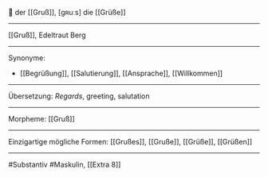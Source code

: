 🔵 der [[Gruß]], [ɡʀuːs]
die [[Grüße]]


---
[[Gruß]], Edeltraut Berg  


---
Synonyme:
- [[Begrüßung]], [[Salutierung]], [[Ansprache]], [[Willkommen]]

---
Übersetzung: _Regards_, greeting, salutation

---
Morpheme:
[[Gruß]]

---
Einzigartige mögliche Formen: [[Grußes]], [[Gruße]], [[Grüße]], [[Grüßen]]

---
#Substantiv #Maskulin, [[Extra 8]]